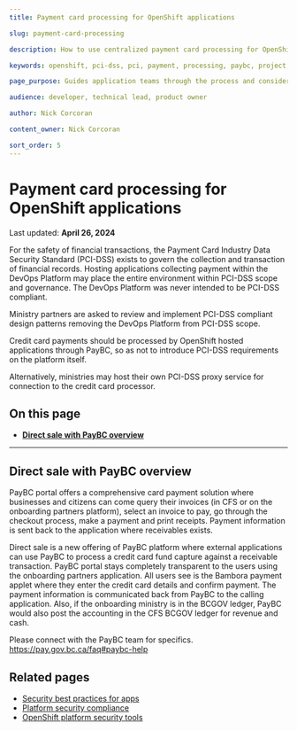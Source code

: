 ```yaml
---
title: Payment card processing for OpenShift applications

slug: payment-card-processing

description: How to use centralized payment card processing for OpenShift applications

keywords: openshift, pci-dss, pci, payment, processing, paybc, project, devops 

page_purpose: Guides application teams through the process and considerations around accepting payment through their applications 

audience: developer, technical lead, product owner

author: Nick Corcoran 

content_owner: Nick Corcoran 

sort_order: 5
---
```

# Payment card processing for OpenShift applications
Last updated: **April 26, 2024**

For the safety of financial transactions, the Payment Card Industry Data Security Standard (PCI-DSS) exists to govern the collection and transaction of financial records. Hosting applications collecting payment within the DevOps Platform may place the entire environment within PCI-DSS scope and governance.  The DevOps Platform was never intended to be PCI-DSS compliant.  

Ministry partners are asked to review and implement PCI-DSS compliant design patterns removing the DevOps Platform from PCI-DSS scope.

Credit card payments should be processed by OpenShift hosted applications through PayBC, so as not to introduce PCI-DSS requirements on the platform itself.

Alternatively, ministries may host their own PCI-DSS proxy service for connection to the credit card processor.

## On this page
- **[Direct sale with PayBC overview](#direct-sale-with-paybc-overview)**

---
## Direct sale with PayBC overview

PayBC portal offers a comprehensive card payment solution where businesses and citizens can come query their invoices (in CFS or on the onboarding partners platform), select an invoice to pay, go through the checkout process, make a payment and print receipts. Payment information is sent back to the application where receivables exists. 

Direct sale is a new offering of PayBC platform where external applications can use PayBC to process a credit card fund capture against a receivable transaction. PayBC portal stays completely transparent to the users using the onboarding partners application. All users see is the Bambora payment applet where they enter the credit card details and confirm payment. The payment information is communicated back from PayBC to the calling application. Also, if the onboarding ministry is in the BCGOV ledger, PayBC would also post the accounting in the CFS BCGOV ledger for revenue and cash. 

Please connect with the PayBC team for specifics.  https://pay.gov.bc.ca/faq#paybc-help

## Related pages

* [Security best practices for apps](../security-and-privacy-compliance/security-best-practices-for-apps.md)
* [Platform security compliance](../security-and-privacy-compliance/platform-security-compliance.md)
* [OpenShift platform security tools](../security-and-privacy-compliance/platform-security-tools.md)
